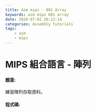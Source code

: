 ```yaml
---
title: Asm mips - 001 Array
keywords: asm mips 001 array
date: 2020-07-02 20:13:14
categories: Assembly tutorials
tags:
    - asm
    - mips
---
```

# MIPS 組合語言 - 陣列
#### 題意:
練習陣列存取資料。

<!-- more -->
#### 程式碼:
<script src="https://gist.github.com/Daviswww/e4a349347dfa68b2fec32d3551e3b8e1.js"></script>